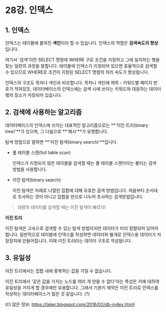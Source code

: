 # 28강. 인덱스



## 1. 인덱스

인덱스는 테이블에 붙여진 **색인**이라 할 수 있습니다. 인덱스의 역할은 **검색속도의 향상**입니다.

여기서 '검색'이란 SELECT 명령에 WHERE 구로 조건을 지정하고 그에 일치하는 행을 찾는 일련의 과정을 말합니다. 테이블에 인덱스가 지정되어 있으면 효율적으로 검색할 수 있으므로 WHERE로 조건이 지정된 SELECT 명령의 처리 속도가 향상됩니다.

인덱스의 구조도 목차나 색인과 비슷합니다. 목차나 색인에 제목・키워드별 페이지 번호가 적혀있듯, 데이터베이스의 인덱스에는 검색 시에 쓰이는 키워드와 대응하는 데이터 행의 장소가 저장되어 있습니다.

## 2. 검색에 사용하는 알고리즘

데이터베이스의 인덱스에 쓰이는 대표적인 알고리즘으로는 **'이진 트리(binary tree)'**가 있으며, 그 다음으로 **'해시'**가 유명합니다.

탐색 방법으로 말하면 **'이진 탐색(binary search)'**입니다.

- 풀 테이블 스캔(full table scan)

  인덱스가 지정되지 않은 테이블을 검색할 때는 풀 테이블 스캔이라는 불리는 검색 방법을 사용합니다.

- 이진 탐색(binary search)

  이진 탐색은 차례로 나열된 집합에 대해 유효한 검색 방법입니다. 처음부터 순서대로 조사하는 것이 아니고 집합을 반으로 나누어 조사하는 검색방법입니다.

> 대량의 데이터를 검색할 때는 이진 탐색이 빠르다!

**이진 트리**

이진 탐색은 고속으로 검색할 수 있는 탐색 방법이지만 데이터가 미리 정렬되어 있어야 합니다. 일반적으로 테이블에 인덱스를 작성하면 데이터와 별개로 인덱스용 데이터가 저장장치에 만들어집니다. 이때 이진 트리라는 데이터 구조로 작성됩니다.

## 3. 유일성

이진 트리에서는 집합 내에 중복하는 값을 가질 수 없습니다.

이진 트리에서 '같은 값을 가지는 노드를 여러 개 만들 수 없다'라는 특성은 키에 대하여 유일성을 가지게 할 경우에만 유용합니다. 그래서 기본키 제약은 이진 트리로 인덱스를 작성하는 데이터베이스가 많은 것 같습니다.  (?)



(더 많은 정보: https://lalwr.blogspot.com/2016/02/db-index.html)